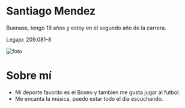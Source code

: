 # Santiago Mendez

Buenass, tengo 19 años y estoy en el segundo año de la carrera. 

Legajo: 209.081-8

![foto](https://user-images.githubusercontent.com/109392084/229164105-4c6447f6-44a6-42a2-b5a9-f3bb6dc11c07.jpg)

# Sobre mí

- Mi deporte favorito es el Boxeo y tambien me gusta jugar al futbol.
- Me encanta la música, puedo estar todo el dia escuchando.
